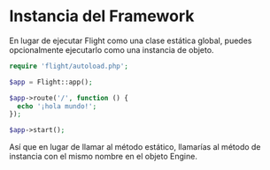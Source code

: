 # Instancia del Framework

En lugar de ejecutar Flight como una clase estática global, puedes opcionalmente ejecutarlo
como una instancia de objeto.

```php
require 'flight/autoload.php';

$app = Flight::app();

$app->route('/', function () {
  echo '¡hola mundo!';
});

$app->start();
```

Así que en lugar de llamar al método estático, llamarías al método de instancia con
el mismo nombre en el objeto Engine.